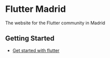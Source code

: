 # Flutter Madrid

The website for the Flutter community in Madrid

## Getting Started
- [Get started with flutter](https://flutter.dev/docs/get-started/codelab)

